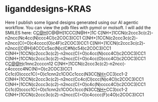 # liganddesigns-KRAS
Here I publish some ligand designs generated using our AI agentic workflow. You can view the pdb files with pymol or molsoft.
I will add the SMILES here:
C[C@H](Oc1ccnc(-c2noc([C@@]3(C)CCCc4sc(N)c(C#N)c43)n2)n1)[C@@H]1CCC[N@H+]1C
C[NH+]1CCN(c2ccc3c(c2)-n2ncc(Nc4cc(N)ccc4Cl)c2COC3)CC1
C[NH+]1CCN(c2ccc3c(c2)-n2ncc(C(=O)c4cccc(O)c4F)c2COC3)CC1
C[NH+]1CCN(c2ccc3c(c2)-n2ncc([C@H]4CCCc5sc(N)c(C#N)c54)c2COC3)CC1
C[NH+]1CCN(c2ccc3c(c2)-n2ncc(C(=O)c4cc(N)ccc4Cl)c2COC3)CC1
C[NH+]1CCN(c2ccc3c(c2)-n2ncc(C(=O)c4cc(O)ccc4Cl)c2COC3)CC1
C[C@@H](c1cnn2c1COCc1ccc(N3CC[NH+](C)CC3)cc1-2)c1nnc2ccccn12
C[NH+]1CCN(c2ccc3c(c2)-n2ncc(-c4ccccc4NC(N)=O)c2COC3)CC1
Cc1c(O)cccc1C(=O)c1cnn2c1COCc1ccc(N3CC[NH+](C)CC3)cc1-2
C[NH+]1CCN(c2ccc3c(c2)-n2ncc(Cc4c(Cl)ccc(N)c4Cl)c2COC3)CC1
C[NH+]1CCN(c2ccc3c(c2)-n2ncc(C(=O)c4c(N)cccc4Cl)c2COC3)CC1
Cc1c(O)cccc1C(=O)c1cnn2c1COCc1ccc(N3CC[NH+](C)CC3)cc1-2
C[NH+]1CCN(c2ccc3c(c2)-n2ncc(C(=O)c4cccc(F)c4O)c2COC3)CC1
